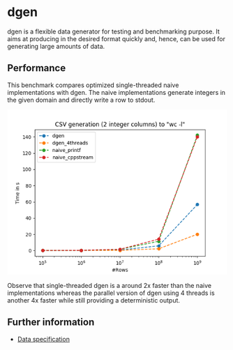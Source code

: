 # dgen
dgen is a flexible data generator for testing and benchmarking purpose.
It aims at producing in the desired format quickly and, hence, can be used for generating large amounts of data.

## Performance
This benchmark compares optimized single-threaded naive implementations with dgen. The naive implementations generate integers in the given domain and directly write a row to stdout.

![Small benchmark](comparisons/runs_wc_stones02.png)

Observe that single-threaded dgen is a around 2x faster than the naive implementations whereas the parallel version of dgen using 4 threads is another 4x faster while still providing a deterministic output.

## Further information
* [Data specification](SPECIFICATION.md)